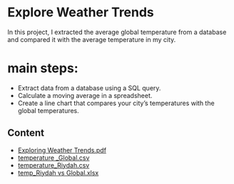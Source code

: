 # Explore Weather Trends

In this project, I extracted the average global temperature from a database and compared it with the average temperature in my city.


# main steps:
- Extract data from a database using a SQL query.
- Calculate a moving average in a spreadsheet.
- Create a line chart that compares your city’s temperatures with the global temperatures.


## Content
- [Exploring Weather Trends.pdf](https://github.com/RawanAlsaedi/Explore-Weather-Trends/blob/main/Exploring%20Weather%20Trends.pdf)
- [temperature _Global.csv](https://github.com/RawanAlsaedi/Explore-Weather-Trends/blob/main/temperature%20_Global.csv)
- [temperature_Riydah.csv](https://github.com/RawanAlsaedi/Explore-Weather-Trends/blob/main/temperature_Riydah.csv)
- [temp_Riydah vs Global.xlsx](https://github.com/RawanAlsaedi/Explore-Weather-Trends/blob/main/temp_Riydah%20vs%20Global.xlsx)

